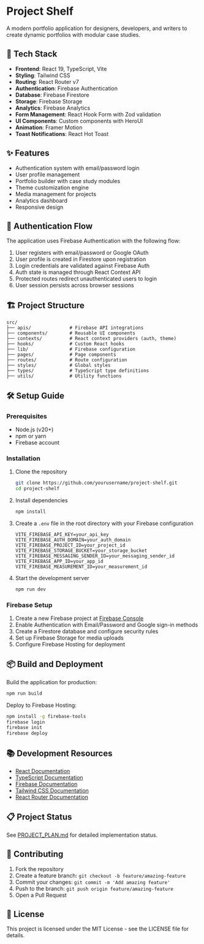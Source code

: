 # Project Shelf

A modern portfolio application for designers, developers, and writers to create dynamic portfolios with modular case studies.

## 🚀 Tech Stack

- **Frontend**: React 19, TypeScript, Vite
- **Styling**: Tailwind CSS
- **Routing**: React Router v7
- **Authentication**: Firebase Authentication
- **Database**: Firebase Firestore
- **Storage**: Firebase Storage
- **Analytics**: Firebase Analytics
- **Form Management**: React Hook Form with Zod validation
- **UI Components**: Custom components with HeroUI
- **Animation**: Framer Motion
- **Toast Notifications**: React Hot Toast

## ✨ Features

- Authentication system with email/password login
- User profile management
- Portfolio builder with case study modules
- Theme customization engine
- Media management for projects
- Analytics dashboard
- Responsive design

## 🔐 Authentication Flow

The application uses Firebase Authentication with the following flow:

1. User registers with email/password or Google OAuth
2. User profile is created in Firestore upon registration
3. Login credentials are validated against Firebase Auth
4. Auth state is managed through React Context API
5. Protected routes redirect unauthenticated users to login
6. User session persists across browser sessions

## 🏗️ Project Structure

```
src/
├── apis/              # Firebase API integrations
├── components/        # Reusable UI components
├── contexts/          # React context providers (auth, theme)
├── hooks/             # Custom React hooks
├── lib/               # Firebase configuration
├── pages/             # Page components
├── routes/            # Route configuration
├── styles/            # Global styles
├── types/             # TypeScript type definitions
├── utils/             # Utility functions
```

## 🛠️ Setup Guide

### Prerequisites

- Node.js (v20+)
- npm or yarn
- Firebase account

### Installation

1. Clone the repository

   ```bash
   git clone https://github.com/yourusername/project-shelf.git
   cd project-shelf
   ```

2. Install dependencies

   ```bash
   npm install
   ```

3. Create a `.env` file in the root directory with your Firebase configuration

   ```
   VITE_FIREBASE_API_KEY=your_api_key
   VITE_FIREBASE_AUTH_DOMAIN=your_auth_domain
   VITE_FIREBASE_PROJECT_ID=your_project_id
   VITE_FIREBASE_STORAGE_BUCKET=your_storage_bucket
   VITE_FIREBASE_MESSAGING_SENDER_ID=your_messaging_sender_id
   VITE_FIREBASE_APP_ID=your_app_id
   VITE_FIREBASE_MEASUREMENT_ID=your_measurement_id
   ```

4. Start the development server
   ```bash
   npm run dev
   ```

### Firebase Setup

1. Create a new Firebase project at [Firebase Console](https://console.firebase.google.com/)
2. Enable Authentication with Email/Password and Google sign-in methods
3. Create a Firestore database and configure security rules
4. Set up Firebase Storage for media uploads
5. Configure Firebase Hosting for deployment

## 📦 Build and Deployment

Build the application for production:

```bash
npm run build
```

Deploy to Firebase Hosting:

```bash
npm install -g firebase-tools
firebase login
firebase init
firebase deploy
```

## 📚 Development Resources

- [React Documentation](https://react.dev/)
- [TypeScript Documentation](https://www.typescriptlang.org/docs/)
- [Firebase Documentation](https://firebase.google.com/docs)
- [Tailwind CSS Documentation](https://tailwindcss.com/docs)
- [React Router Documentation](https://reactrouter.com/en/main)

## 📋 Project Status

See [PROJECT_PLAN.md](PROJECT_PLAN.md) for detailed implementation status.

## 🤝 Contributing

1. Fork the repository
2. Create a feature branch: `git checkout -b feature/amazing-feature`
3. Commit your changes: `git commit -m 'Add amazing feature'`
4. Push to the branch: `git push origin feature/amazing-feature`
5. Open a Pull Request

## 📄 License

This project is licensed under the MIT License - see the LICENSE file for details.
